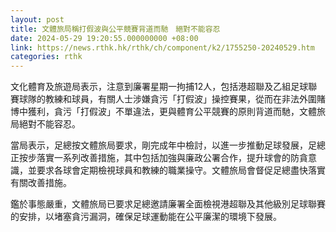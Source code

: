 ```yaml
---
layout: post
title: 文體旅局稱打假波與公平競賽背道而馳　絕對不能容忍
date: 2024-05-29 19:20:55.000000000 +08:00
link: https://news.rthk.hk/rthk/ch/component/k2/1755250-20240529.htm
categories: rthk
---
```


文化體育及旅遊局表示，注意到廉署星期一拘捕12人，包括港超聯及乙組足球聯賽球隊的教練和球員，有關人士涉嫌貪污「打假波」操控賽果，從而在非法外圍賭博中獲利，貪污「打假波」不單違法，更與體育公平競賽的原則背道而馳，文體旅局絕對不能容忍。

當局表示，足總按文體旅局要求，剛完成年中檢討，以進一步推動足球發展，足總正按步落實一系列改善措施，其中包括加強與廉政公署合作，提升球會的防貪意識，並要求各球會定期檢視球員和教練的職業操守。文體旅局會督促足總盡快落實有關改善措施。

鑑於事態嚴重，文體旅局已要求足總邀請廉署全面檢視港超聯及其他級別足球聯賽的安排，以堵塞貪污漏洞，確保足球運動能在公平廉潔的環境下發展。
